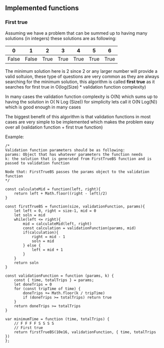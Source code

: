## Implemented functions

### **First true**
Assuming we have a problem that can be summed up to having many solutions (in integers) these solutions are as following:

  0   |   1   |   2   |   3   |   4   |   5   |   6 
:---: | :---: | :---: | :---: | :---: | :---: | :---:
False | False | True |  True |  True |  True |  True |  True

The minimum solution here is 2 since 2 or any larger number will provide a valid soltuion, these type of questions are very common as they are always searching for the minimum solution, this algorithm is called **first true** as it searches for first true in O(log(Size) * validation function complexity)

In many cases the validation function complexity is O(N) which sums up to having the solution in O( N Log (Size)) for simplicity lets call it O(N Log(N)) which is good enough in many cases

The biggest benefit of this algorithm is that validation functions in most cases are very simple to be implemented which makes the problem easy over all (validation function + first true function)

Example:
```
/*
Validation function parameters should be as following:
params: Object that has whatever parameters the function needs
k: the solution that is generated from FirstTrueBS function and is passed to validation function

Node that: FirstTrueBS passes the params object to the validation function
*/

const calculateMid = function(left, right){
    return left + Math.floor((right - left)/2)
}

const firstTrueBS = function(size, validationFunction, params){
    let left = 0, right = size-1, mid = 0
    let soln = mid
    while(left <= right){
        mid = calculateMid(left, right)
        const calculation = validationFunction(params, mid)
        if(calculation){
            right = mid - 1
            soln = mid
        } else {
            left = mid + 1
        }
    }
    return soln
}

const validationFunction = function (params, k) {
    const { time, totalTrips } = params;
    let doneTrips = 0
    for (const tripTime of time) {
        doneTrips += Math.floor(k / tripTime)
        if (doneTrips >= totalTrips) return true
    }
    return doneTrips >= totalTrips
}

var minimumTime = function (time, totalTrips) {
    // F F F F S S S S
    // First true
    return firstTrueBS(10e16, validationFunction, { time, totalTrips })
};
```